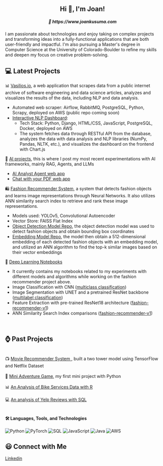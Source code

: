 <h2 align="center">Hi 👋, I'm Joan!</h2>
<h5 align="center">📝 https://www.joankusuma.com </h5>

I am passionate about technologies and enjoy taking on complex projects and transforming ideas into a fully-functional applications that are both user-friendly and impactful. I'm also pursuing a Master's degree in Computer Science at the University of Colorado-Boulder to refine my skills and deepen my focus on creative problem-solving.

## 💻 Latest Projects

📊 <a href="https://vasilios.io">Vasilios.io</a>, a web application that scrapes data from a public internet archive of software engineering and data science articles, analyzes and visualizes the results of the data, including NLP and data analysis.
* Automated web scraper: Airflow, RabbitMQ, PostgreSQL, Python, Scrapy, deployed on AWS (public repo coming soon)
* <a href="https://github.com/eyereece/nlp-text-mining-dashboard">Interactive NLP Dashboard</a>:
  - Tech Stack: Python, Django, HTML/CSS, JavaScript, PostgreSQL, Docker, deployed on AWS
  - The system fetches data through RESTful API from the database, analyzes the data with data analysis and NLP libraries (NumPy, Pandas, NLTK, etc.), and visualizes the dashboard on the frontend with Chart.js

🤖 <a href="https://github.com/eyereece/ai-projects/">AI projects</a>, this is where I post my most recent experimentations with AI frameworks, mainly RAG, Agents, and LLMs
* <a href="https://github.com/eyereece/ai-projects/tree/main/ai-analyst-agent">AI Analyst Agent web app</a>
* <a href="https://github.com/eyereece/ai-experiments/tree/main/chat-with-your-pdf-ai">Chat with your PDF web app</a>

🛍️ <a href="https://github.com/eyereece/fashion-recommender-cv">Fashion Recommender System</a>, a system that detects fashion objects and learns image representations through Neural Networks. It also utilizes ANN similarity search index to retrieve and rank these image representations.
* Models used: YOLOv5, Convolutional Autoencoder
* Vector Store: FAISS Flat Index
* <a href="https://github.com/eyereece/yolo-object-detection-fashion">Object Detection Model Repo</a>, the object detection model was used to detect fashion objects and obtain bounding box coordinates
* <a href="https://github.com/eyereece/visual-search-with-image-embedding">Embedding Model Repo</a>, the model then obtain a 512-dimensional embedding of each detected fashion objects with an embedding model, and utilized an ANN algorithm to find the top-k similar images based on their vector embeddings

  
📑  <a href="https://github.com/eyereece/deep-learning-notebooks/tree/main">Deep Learning Notebooks</a>
* It currently contains my notebooks related to my experiments with different models and algorithms while working on the fashion recommender project above.
* Image Classification with CNN (<a href="https://github.com/eyereece/deep-learning-notebooks/tree/main/multiclass-fashion-image-classification">multiclass classification</a>)
* Image Segmentation with UNET and a pretrained ResNet backbone (<a href="https://github.com/eyereece/deep-learning-notebooks/blob/main/multilabel_image_segmentation/unet-segmentation-1.ipynb">multilabel classification</a>)
* Feature Extraction with pre-trained ResNet18 architecture (<a href="https://github.com/eyereece/deep-learning-notebooks/tree/main/fashion-recommender-v1">fashion-recommender-v1</a>)
* ANN Similarity Search Index comparisons (<a href="https://github.com/eyereece/deep-learning-notebooks/tree/main/fashion-recommender-v1">fashion-recommender-v1</a>)
<br>

## ⌚️ Past Projects
<br>📺 <a href="https://github.com/eyereece/movie-recommenders-with-tensorflow">Movie Recommender System </a>, built a two tower model using TensorFlow and Netflix Dataset</br>
<br>🐉 <a href="https://github.com/eyereece/cs50p-python-project">Mini Adventure Game</a>, my first mini project with Python</br>
<br>📊 <a href="https://github.com/eyereece/google-data-analytics-capstone-1">An Analysis of Bike Services Data with R</a></br>
<br>💻 <a href="https://github.com/eyereece/coursera-sql-for-data-science">An analysis of Yelp Reviews with SQL</a></br>
<br>

#### 🛠️ Languages, Tools, and Technologies
![Python](https://img.shields.io/badge/-Python-000?&logo=Python)
![PyTorch](https://img.shields.io/badge/-PyTorch-000?&logo=PyTorch)
![SQL](https://img.shields.io/badge/-SQL-000?&logo=MySQL)
![JavaScript](https://camo.githubusercontent.com/4782548a65fa3624ecac7ad20f5041fe79a2db457a6608a27c73b948b78cfd4e/68747470733a2f2f696d672e736869656c64732e696f2f62616467652f4a6176615363726970742d626c61636b3f6c6f676f3d6a61766173637269707426616d703b7374796c653d706c6173746963)
![Java](https://img.shields.io/badge/Java-ED8B00?style=for-the-badge&logo=openjdk&logoColor=white)
![AWS](https://camo.githubusercontent.com/3816e23541c86b325eb15dd82ea48c288d100917df244d67c8a7d08303d100d7/68747470733a2f2f696d672e736869656c64732e696f2f62616467652f4157532d626c61636b3f6c6f676f3d616d617a6f6e2d61777326616d703b7374796c653d706c6173746963)

## 😃 Connect with Me

<a href="www.linkedin.com/in/joan-kusuma">Linkedin</a>

<!--
**eyereece/eyereece** is a ✨ _special_ ✨ repository because its `README.md` (this file) appears on your GitHub profile.

Here are some ideas to get you started:

- 🔭 I’m currently working on ...
- 🌱 I’m currently learning ...
- 👯 🐉🐉I’m looking to collaborate on ...
- 🤔 I’m looking for help with ...
- 💬 Ask me about ...
- 📫 How to reach me: ...
- 😄 Pronouns: ...
- ⚡ Fun fact: ...
-->
